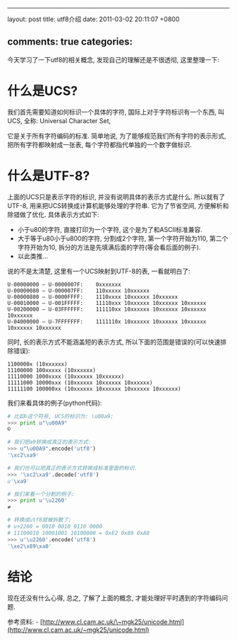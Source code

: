 
---
layout: post
title: utf8介绍
date: 2011-03-02 20:11:07 +0800

comments: true
categories: 
---

今天学习了一下utf8的相关概念, 发现自己的理解还是不很透彻, 这里整理一下:

什么是UCS?
==========

我们首先需要知道如何标识一个具体的字符, 国际上对于字符标识有一个东西,
叫UCS, 全称: Universal Character Set,

它是关于所有字符编码的标准. 简单地说,
为了能够规范我们所有字符的表示形式, 把所有字符都映射成一张表,
每个字符都指代单独的一个数字做标识.

什么是UTF-8?
============

上面的UCS只是表示字符的标识, 并没有说明具体的表示方式是什么.
所以就有了UTF-8, 用来把UCS转换成计算机能够处理的字符串. 它为了节省空间,
方便解析和除错做了优化. 具体表示方式如下:

-   小于u80的字符, 直接打印为一个字符, 这个是为了和ASCII标准兼容.
-   大于等于u80小于u800的字符, 分割成2个字符, 第一个字符开始为110,
    第二个字符开始为10, 拆分的方法是先填满后面的字符(等会看后面的例子).
-   以此类推...

说的不是太清楚, 这里有一个UCS映射到UTF-8的表, 一看就明白了:

    U-00000000 – U-0000007F:    0xxxxxxx
    U-00000080 – U-000007FF:    110xxxxx 10xxxxxx
    U-00000800 – U-0000FFFF:    1110xxxx 10xxxxxx 10xxxxxx
    U-00010000 – U-001FFFFF:    11110xxx 10xxxxxx 10xxxxxx 10xxxxxx
    U-00200000 – U-03FFFFFF:    111110xx 10xxxxxx 10xxxxxx 10xxxxxx 10xxxxxx
    U-04000000 – U-7FFFFFFF:    1111110x 10xxxxxx 10xxxxxx 10xxxxxx 10xxxxxx 10xxxxxx

同时, 长的表示方式不能涵盖短的表示方式,
所以下面的范围是错误的(可以快速排除错误):

    1100000x (10xxxxxx)
    11100000 100xxxxx (10xxxxxx)
    11110000 1000xxxx (10xxxxxx 10xxxxxx)
    11111000 10000xxx (10xxxxxx 10xxxxxx 10xxxxxx)
    11111100 100000xx (10xxxxxx 10xxxxxx 10xxxxxx 10xxxxxx)

我们来看具体的例子(python代码):

```python
# 比如©这个符号, UCS的标识为: \u00a9:
>>> print u"\u00A9"
©

# 我们把a9转换成真正的表示方式:
>>> u"\u00A9".encode('utf8') 
'\xc2\xa9'

# 我们也可以把真正的表示方式转换成标准里面的标识.
>>> '\xc2\xa9'.decode('utf8')
u'\xa9'

# 我们来看一个分割的例子:
>>> print u'\u2260'
≠

# 转换成utf8就被拆散了:
# u+2260 = 0010 0010 0110 0000
# 11100010 10001001 10100000 = 0xE2 0x89 0xA0
>>> u'\u2260'.encode('utf8')
'\xe2\x89\xa0'
```

结论
====

现在还没有什么心得, 总之, 了解了上面的概念,
才能处理好平时遇到的字符编码问题.

参考资料: -
[http://www.cl.cam.ac.uk/\~mgk25/unicode.html](http://www.cl.cam.ac.uk/~mgk25/unicode.html)